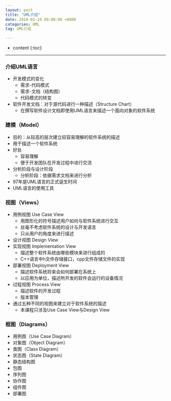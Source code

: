 ```yaml
---
layout: post
title: "UML介绍"
date: 2019-02-19 09:00:00 +0800
categories: UML
tag: UML介绍

---
```

* content
{:toc}
---

### 介绍UML语言
- 开发模式的变化
    - 需求-代码模式
    - 需求-文档（结构图）
    - 代码模式的转变
- 软件开发文档：对于源代码进行一种描述（Structure Chart）
    - 在撰写软件设计文档即使用UML语言来描述一个面向对象的软件系统

<!-- more -->

### 建模（Model）
- 目的：从较高的层次建立较容易理解的软件系统的描述
- 用于描述一个软件系统
- 好处
    - 容易理解
    - 便于开发团队在开发过程中进行交流
- 分析阶段与设计阶段
    - 分析阶段：依据需求文档来进行分析
- 97年是UML语言的正式诞生时间
- UML语言的使用工具

### 视图（Views）
- 用例视图 Use Case View
    - 用图形化的符号描述用户如何与软件系统进行交互
    - 丝毫不考虑软件系统的设计与开发语言
    - 只从用户的角度来进行描述
- 设计视图 Design View
- 实现视图 Implementation View
    - 描述整个软件系统由哪些模块来进行组成的
    - C++语言中h文件存储接口，cpp文件存储文件的实现
- 部署视图 Deployment View
    - 描述软件系统将来会如何部署在系统上
    - 以应用为单位，描述所开发的软件会运行的设备情况
- 过程视图 Process View
    - 描述软件的开发过程
    - 版本管理
- 通过五种不同的视图来建立对于软件系统的描述
    - 本课程只涉及Use Case View与Design View

### 框图（Diagrams）
- 用例图（Use Case Diagram）
- 对象图（Object Diagram）
- 类图（Class Diagram）
- 状态图（State Diagram）
- 静态结构图
- 包图
- 序列图
- 协作图
- 组件图
- 部署图
